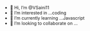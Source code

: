 - 👋 Hi, I’m @VSaini11
- 👀 I’m interested in ...coding
- 🌱 I’m currently learning ...Javascript 
- 💞️ I’m looking to collaborate on ...


<!---
VSaini11/VSaini11 is a ✨ special ✨ repository because its `README.md` (this file) appears on your GitHub profile.
You can click the Preview link to take a look at your changes.
--->
